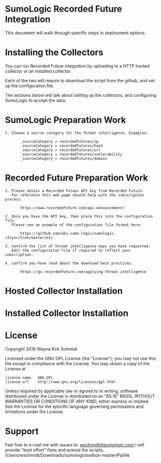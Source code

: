 SumoLogic Recorded Future Integration
=====================================

This document will walk through specific steps in deployment options.


Installing the Collectors
=========================

You can run Recorded Future integration by uploading 
to a HTTP hosted collector or an installed collector.

Each of the two will require to download the script 
from the github, and set up the configuration file.

The sections below will talk about setting up the 
collectors, and configuring SumoLogic to accept the data.

SumoLogic Preparation Work
==========================
    1. Choose a source category for the threat intelligence. Examples:

           _sourceCategory = recordedfutures/ip
           _sourceCategory = recordedfutures/hash
           _sourceCategory = recordedfutures/url
           _sourceCategory = recordedfutures/vunlerability
           _sourceCategory = recordedfutures/domain

Recorded Future Preparation Work
=================================


    1. Please obtain a Recorded Futues API key from Recorded Future.
       For reference this web page should help with the subscription process.

           https://www.recordedfuture.com/api-announcement/

    2. Once you have the API key, then place this into the configuration file.
       Please see an example of the configuration file format here:

           https://github.com/wks-sumo-logic/sumologic-rfsync/tree/master/etc

    3. Confirm ths list of threat intelligence maps you have requested.
       Edit the configuration file if required to reflect your subscription.

    4. confirm you have read about the download best practices:

           https://go.recordedfuture.com/applying-threat-intelligence

Hosted Collector Installation
=============================

Installed Collector Installation
================================

License
=======

Copyright 2019 Wayne Kirk Schmidt

Licensed under the GNU GPL License (the "License");
you may not use this file except in compliance with the License.
You may obtain a copy of the License at

    license-name   GNU GPL
    license-url    http://www.gnu.org/licenses/gpl.html

Unless required by applicable law or agreed to in writing, software
distributed under the License is distributed on an "AS IS" BASIS,
WITHOUT WARRANTIES OR CONDITIONS OF ANY KIND, either express or implied.
See the License for the specific language governing permissions and
limitations under the License.

Support
=======

Feel free to e-mail me with issues to: wschmidt@sumologic.com
I will provide "best effort" fixes and extend the scripts.
/Users/wschmidt/Downloads/sumologictoolbox-master/Pipfile
